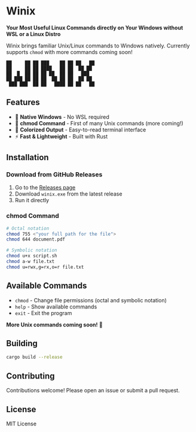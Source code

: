 # Winix

**Your Most Useful Linux Commands directly on Your Windows without WSL or a Linux Distro**

Winix brings familiar Unix/Linux commands to Windows natively. Currently supports `chmod` with more commands coming soon!

```
██     ██ ██ ███    ██ ██ ██   ██
██     ██ ██ ████   ██ ██  ██ ██
██  █  ██ ██ ██ ██  ██ ██   ███
██ ███ ██ ██ ██  ██ ██ ██  ██ ██
 ███ ███  ██ ██   ████ ██ ██   ██
```

## Features

- 🚀 **Native Windows** - No WSL required
- 🔧 **chmod Command** - First of many Unix commands (more coming!)
- 🎨 **Colorized Output** - Easy-to-read terminal interface
- ⚡ **Fast & Lightweight** - Built with Rust

## Installation

### Download from GitHub Releases

1. Go to the [Releases page](https://github.com/your-username/winix/releases)
2. Download `winix.exe` from the latest release
3. Run it directly


### chmod Command

```bash
# Octal notation
chmod 755 <"your full path for the file">
chmod 644 document.pdf

# Symbolic notation
chmod u+x script.sh
chmod a-w file.txt
chmod u=rwx,g=rx,o=r file.txt
```

## Available Commands

- `chmod` - Change file permissions (octal and symbolic notation)
- `help` - Show available commands
- `exit` - Exit the program

**More Unix commands coming soon!** 🚀

## Building

```bash
cargo build --release
```

## Contributing

Contributions welcome! Please open an issue or submit a pull request.

## License

MIT License
